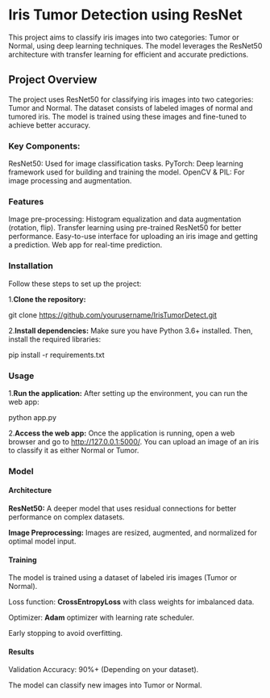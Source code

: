 # Iris Tumor Detection using ResNet

This project aims to classify iris images into two categories: Tumor or Normal, using deep learning techniques. The model leverages the ResNet50 architecture with transfer learning for efficient and accurate predictions.

## Project Overview

The project uses ResNet50 for classifying iris images into two categories: Tumor and Normal. The dataset consists of labeled images of normal and tumored iris. The model is trained using these images and fine-tuned to achieve better accuracy.

### Key Components:
ResNet50: Used for image classification tasks.
PyTorch: Deep learning framework used for building and training the model.
OpenCV & PIL: For image processing and augmentation.

### Features
Image pre-processing: Histogram equalization and data augmentation (rotation, flip).
Transfer learning using pre-trained ResNet50 for better performance.
Easy-to-use interface for uploading an iris image and getting a prediction.
Web app for real-time prediction.

### Installation
Follow these steps to set up the project:

1.**Clone the repository:**

  git clone https://github.com/yourusername/IrisTumorDetect.git

2.**Install dependencies:** Make sure you have Python 3.6+ installed. Then, install the required libraries:

   pip install -r requirements.txt

### Usage
1.**Run the application:** After setting up the environment, you can run the web app:

   python app.py

2.**Access the web app:** Once the application is running, open a web browser and go to http://127.0.0.1:5000/. You can upload an image of an iris to classify it as either Normal or Tumor.

### Model
#### Architecture
**ResNet50:** A deeper model that uses residual connections for better performance on complex datasets.

**Image Preprocessing:** Images are resized, augmented, and normalized for optimal model input.
#### Training
The model is trained using a dataset of labeled iris images (Tumor or Normal).

Loss function: **CrossEntropyLoss** with class weights for imbalanced data.

Optimizer: **Adam** optimizer with learning rate scheduler.

Early stopping to avoid overfitting.
#### Results
Validation Accuracy: 90%+ (Depending on your dataset).

The model can classify new images into Tumor or Normal.

